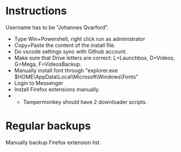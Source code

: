 
# Instructions

Username has to be "Johannes Qvarford".

* Type Win+Powershell, right click run as administrator
* Copy+Paste the content of the install file.
* Do vscode settings sync with Github account.
* Make sure that Drive letters are correct: L=Launchbox, D=Videos, G=Mega, F=VideosBackup.
* Manually install font through "explorer.exe $HOME\AppData\Local\Microsoft\Windows\Fonts\"
* Login to Messenger
* Install Firefox extensions manually.
* * Tampermonkey should have 2 downloader scripts.


# Regular backups

Manually backup Firefox extension list.
